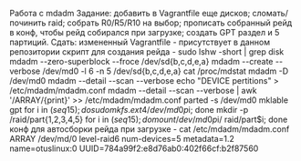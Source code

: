 Работа с mdadm
Задание: 
добавить в Vagrantfile еще дисков;
сломать/починить raid;
собрать R0/R5/R10 на выбор;
прописать собранный рейд в конф, чтобы рейд собирался при загрузке;
создать GPT раздел и 5 партиций.
Сдать:
измененный Vagrantfile - присутствует в данном репозитории
скрипт для создания рейда - 
sudo lshw -short | grep disk
mdadm --zero-superblock --froce /dev/sd{b,c,d,e,a}
mdadm --create --verbose /dev/md0 -l 6 -n 5 /dev/sd{b,c,d,e,a}
cat /proc/mdstat
mdadm -D /dev/md0
mdadm --detail --scan --verbose
echo "DEVICE pertitions" > /etc/mdadm/mdadm.conf
mdadm --detail --scan --verbose | awk '/ARRAY/{print}' >> /etc/mdadm/mdadm.conf
parted -s /dev/md0 mklable gpt
for i in $(seq 1 5); do sudo mkfs.ext4 /dev/md0p$i; done
mkdir -p /raid/part{1,2,3,4,5}
for i in $(seq 1 5); do mount /dev/md0p$i/ raid/part$i; done
конф для автосборки рейда при загрузке - 
cat /etc/mdadm/mdadm.conf
ARRAY /dev/md/0 level-raid6 num-devices=5 metadata=1.2 name=otuslinux:0 UUID=784a99f2:e8d76ab0:402f66cf:b2f87560

